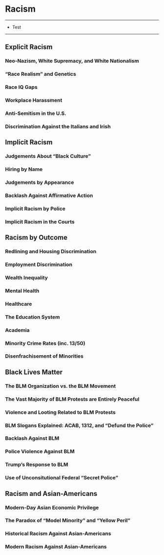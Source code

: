# Racism

---

* Test

---

## Explicit Racism
### Neo-Nazism, White Supremacy, and White Nationalism
### “Race Realism” and Genetics
### Race IQ Gaps
### Workplace Harassment
### Anti-Semitism in the U.S.
### Discrimination Against the Italians and Irish
## Implicit Racism
### Judgements About “Black Culture”
### Hiring by Name
### Judgements by Appearance
### Backlash Against Affirmative Action
### Implicit Racism by Police
### Implicit Racism in the Courts
## Racism by Outcome
### Redlining and Housing Discrimination
### Employment Discrimination
### Wealth Inequality
### Mental Health
### Healthcare
### The Education System
### Academia
### Minority Crime Rates (inc. 13/50)
### Disenfrachisement of Minorities
## Black Lives Matter
### The BLM Organization vs. the BLM Movement
### The Vast Majority of BLM Protests are Entirely Peaceful
### Violence and Looting Related to BLM Protests
### BLM Slogans Explained: ACAB, 1312, and “Defund the Police”
### Backlash Against BLM
### Police Violence Against BLM
### Trump’s Response to BLM
### Use of Unconsitutional Federal “Secret Police”
## Racism and Asian-Americans
### Modern-Day Asian Economic Privilege
### The Paradox of “Model Minority” and “Yellow Peril”
### Historical Racism Against Asian-Americans
### Modern Racism Against Asian-Americans
